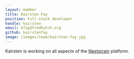 ```yaml
---
layout: member
title: Kairsten Fay
position: Full-stack developer
handle: kairsten
email: kfay@fredhutch.org
github: kairstenfay
image: /images/team/kairsten-fay.jpg
---
```


Kairsten is working on all aspects of the [Nextstrain](http://nextstrain.org) platform.

